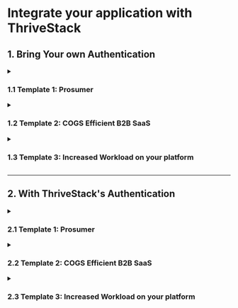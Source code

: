 # Integrate your application with ThriveStack

## 1. Bring Your own Authentication

<details>

<summary> 

### 1.1 Template 1: Prosumer

</summary>

![](/img/docs/self_serve/integrate/without_ts_auth_template1.png)

The Prosumer Template equips typical prosumer applications (such as Figma, Canva, and Miro) with essential Product-Led Growth (PLG) capabilities. In this context, each tenant usually begins as an individual user and gradually transitions to a teams or enterprise plan. Due to light weight nature of prosumer tenants, onboarding usually occurs after the user-tenant relationship is established.
 
**Key Benefits:**
 
1. Effortless Integration:
Thrivestack handles critical self-service tasks, including User Waitlisting, User & Account Enrichment, Free Pricing Plan Association, Tenant Provisioning, and Welcome notifications.
Developers are relieved from instrumenting standard SaaS events related to user Signup and Login, freeing them to focus on other priorities.
2. Unlock Core PLG Capabilities:
By leveraging the template, you gain access to two pivotal functionalities:
PLG CRM: Understand and engage with users & accounts effectively.
PLG Analytics: Extract valuable insights for growth and GTM strategies.
 
 
**Integration Points:**

1. Authentication and Workflow Trigger:
Enable authentication or bring your own Identity Provider (IdP) by sending user authentication data to Thrivestack. This triggers the workflow.
2. Tenant Data Reception:
Receive provisioned tenant data (including enrichment) from Thrivestack and provide acknowledgment.
3. User Onboarding Control:
Flow control is then transferred to your application for seamless user onboarding.

<details>

<summary> 

#### 1.1.1 Send User Authentication Data to ThriveStack; Trigger Workflow

</summary>

Once your user is authenticated, send the authentication-related data to ThriveStack. 
At this point, control of the user workflow is transferred to us, and we manage the continuation of the signup/login process.
To achieve this, there are two parts,

** a. Trigger ThriveStack Worfklow **

To send the authentication data to ThriveStack, your API call should look like the following code:

```bash
curl -X POST {{THRIVESTACK-BASEURL}}/trigger \
-H "Content-Type: application/json" \
-H "Authorization: Bearer {{token}}" \
-d '{
  "user_id": "string", // This user_id is from your application
  "email_id": "mark@acme.com",
  "role": {
    "role_id": "string", // This role_id is from your application
    "role_name": "string" // This role_name is from your application
  },
  "workflow_id": "string" // Get this workflow_id from the Workflows Page
}'
```
To obtain the __workflow_id__, from your Integration Checklist Page.

Success Response
```
{
  "status": 200,
  "data": {
    "workflow_runtime_id": "aebm-etuki-mklou-ywedt",
    "redirect_url": "{{THRIVESTACK-REDIRECT-URL}}"
    "message": "Successful"
  }
}
```
Failure Response
```
{
  "status": 403,
  "data": {
    "error_code": "FORBIDDEN",
    "error_message": "You do not have permission to access this resource."
  }
}
```

** b. Redirect your user to ThriveStack **

Redirect the user to __redirect_url__ obtained in the success response for the last step.

</details>

 
<details>

<summary> 

#### 1.1.2 Receive provisioned tenant (and enrichment) data from us and provide acknowledgement

</summary>

:::note
By this point, ThriveStack will have:
- Enriched the user/account data
- Placed the user on a waitlist (if applicable)
- Associated a pricing plan
- Provisioned a tenant
:::

ThriveStack provisions tenant data and sends it to your application. Once you receive the tenant data, you can provision the tenant at your end, if you choose to.
At this point, ThriveStack will be waiting for the acknowledgement from your application.

This happens in two steps,

** a. Configure webhook to receive tenant data **

Configure your webhook ThriveStack Integration Checklist. ThriveStack will send the tenant data (along with user enrichment) to your webhook in the following format.

```javascript
{
  "tenant_provisioning_data" : {
    "ts_tenant_id" : "string",
    "is_ts_provisioning_success": true,
  },
  "enrichment_data": {
    "ip": "string",
    "fuzzy": "boolean",
    "domain": "string",
    "type": "string",
    "company": {
      "name": "string",
      "tags": [
        "string"
      ],
      "metrics": {
        "alexaUsRank": "integer",
        "alexaGlobalRank": "integer",
        "employees": "integer",
        "employeesRange": "string",
        "raised": "integer"
      },
      "...": "string"
    },
    "geoIP": {
      "city": "string",
      "state": "string",
      "stateCode": "string",
      "country": "string",
      "countryCode": "string"
    },
    "confidenceScore": "string",
    "role": "string",
    "seniority": "string"
  }
}
```

** b. Send tenant provisioning acknowledgement **

Once tenant provisioning is completed at your application, your application sends an acknowledgement to ThriveStack. The acknowledgement API call resembles the following code.

```bash
curl -X POST {{THRIVESTACK-BASEURL}}/workflow \
-H "Content-Type: application/json" \
-H "Authorization: Bearer {{token}}" \
-d '{
  "workflowDesignTimeId": "4a238be4-3db2-43b2-b5f6-f131c6a4f154",
  "workflowRuntimeId": "a13d3ee3-2bd4-404e-9a96-2a5769bb936e",
  "tenantId": "eae34b09-d0c9-47c0-96a9-d7e5e681e9d7",
  "tenantName": "ExampleCorp",
  "userEmailId": "user@example.com",
  "thrivestackTenantId": "88f8b02b-414a-4022-9c25-771b2c9e25dd"
}'
```

Success Response
```
{
  "status": 200,
  "data": {
    "message": "Acknowledgement received"
  }
}
```
Failure Response
```
{
  "status": 403,
  "data": {
    "error_code": "FORBIDDEN",
    "error_message": "You do not have permission to access this resource."
  }
}
```

</details>


<details>

<summary> 

#### 1.1.3 Flow control is transferred to you for user onboarding

</summary>

For the prosumer template workflow, this is the final user redirection.
You can configure the page where you want to redirect the user at the Onboarding Checklist. Thrivestack will redirect the user to this page.

:::note
After this point, ThriveStack will:
- Store the leads
- Send a Welcome Email to the user

You would have the access to:
- PLG CRM
- PLG Analytics
:::

</details>

</details>


<details>

<summary> 

### 1.2 Template 2: COGS Efficient B2B SaaS

</summary>

![](/img/docs/self_serve/integrate/without_ts_auth_template2.png)

The **COGS Efficient B2B SaaS Template** is designed for B2B applications that incur significant tenant hosting costs. 
This template requires slightly more development effort than the Prosumer Template and includes automatic PLG CRM and PLG Analytics.

This template requires integration at three places,
1. Send User Authentication Data to ThriveStack; Trigger Workflow
2. Flow control is transferred to you for user onboarding; Thrivestack awaits for user redirection
3. Receive provisioned tenant (and enrichment) data from us and provide acknowledgement
4. User is redirected to your product home page

<details>

<summary> 

#### 1.2.1 Send User Authentication Data to ThriveStack; Trigger Workflow

</summary>

Once your user is authenticated, send the authentication-related data to ThriveStack. 
At this point, control of the user workflow is transferred to us, and we manage the continuation of the signup/login process.
To achieve this, there are two parts,

** a. Trigger ThriveStack Worfklow **

To send the authentication data to ThriveStack, your API call should look like the following code:

```bash
curl -X POST {{THRIVESTACK-BASEURL}}/trigger \
-H "Content-Type: application/json" \
-H "Authorization: Bearer {{token}}" \
-d '{
  "user_id": "string", // This user_id is from your application
  "email_id": "mark@acme.com",
  "role": {
    "role_id": "string", // This role_id is from your application
    "role_name": "string" // This role_name is from your application
  },
  "workflow_id": "string" // Get this workflow_id from the Workflows Page
}'
```

To obtain the __workflow_id__, from your Integration Checklist Page.

Success Response
```
{
  "status": 200,
  "data": {
    "workflow_runtime_id": "aebm-etuki-mklou-ywedt",
    "redirect_url": "{{THRIVESTACK-REDIRECT-URL}}"
    "message": "Successful"
  }
}
```
Failure Response
```
{
  "status": 403,
  "data": {
    "error_code": "FORBIDDEN",
    "error_message": "You do not have permission to access this resource."
  }
}
```

** b. Redirect your user to ThriveStack **

Redirect the user to __redirect_url__ obtained in the success response for the last step.

</details>


<details>

<summary> 

#### 1.2.2 Flow control is transferred to you for user onboarding; Thrivestack awaits for user redirection

</summary>

:::note
By this point, ThriveStack will have:
- Enriched the user/account data
- Placed the user on a waitlist (if applicable)
:::

ThriveStack will redirect the user to your onboarding page. Once onboarding is complete, we await the user's return to ThriveStack.

This comprises two steps,

a. ThriveStack redirects the user to a pre-configured page

Configure the redirection page at ThriveStack's [Onboarding Checklist](#).
During this redirection, ThriveStack will share a URL in the parameter which will be used in the next step.

The URL would look something like this.

```
https://<YOUR-ONBOARDING-URL_PAGE>?redirect_url="{{THRIVESTACK-REDIRECT-URL}}"
```

b. Redirect the user back to ThriveStack once the onboarding is complete

During the last redirection, ThriveStack will send a URL in the URL parameter. This URL received in the URL parameter is the redirection page
where you redirect the user to.


</details>


<details>

<summary> 

#### 1.2.3 Receive provisioned tenant (and enrichment) data from us and provide acknowledgement

</summary>

:::note
By this point, ThriveStack will have:
- Associated a pricing plan
- Provisioned a tenant
:::

ThriveStack provisions tenant data and sends it to your application. Once you receive the tenant data, you can provision the tenant at your end, if you choose to.
At this point, ThriveStack will be waiting for the acknowledgement from your application.

This happens in two steps,

** a. Configure webhook to receive tenant data **

Configure your webhook ThriveStack Integration Checklist. ThriveStack will send the tenant data (along with user enrichment) to your webhook in the following format.

```javascript
{
  "tenant_provisioning_data" : {
    "ts_tenant_id" : "string",
    "is_ts_provisioning_success": true,
  },
  "enrichment_data": {
    "ip": "string",
    "fuzzy": "boolean",
    "domain": "string",
    "type": "string",
    "company": {
      "name": "string",
      "tags": [
        "string"
      ],
      "metrics": {
        "alexaUsRank": "integer",
        "alexaGlobalRank": "integer",
        "employees": "integer",
        "employeesRange": "string",
        "raised": "integer"
      },
      "...": "string"
    },
    "geoIP": {
      "city": "string",
      "state": "string",
      "stateCode": "string",
      "country": "string",
      "countryCode": "string"
    },
    "confidenceScore": "string",
    "role": "string",
    "seniority": "string"
  }
}
```

** b. Send tenant provisioning acknowledgement **

Once tenant provisioning is completed at your application, your application sends an acknowledgement to ThriveStack. The acknowledgement API call resembles the following code.

```bash
curl -X POST {{THRIVESTACK-BASEURL}}/workflow \
-H "Content-Type: application/json" \
-H "Authorization: Bearer {{token}}" \
-d '{
  "workflowDesignTimeId": "4a238be4-3db2-43b2-b5f6-f131c6a4f154",
  "workflowRuntimeId": "a13d3ee3-2bd4-404e-9a96-2a5769bb936e",
  "tenantId": "eae34b09-d0c9-47c0-96a9-d7e5e681e9d7",
  "tenantName": "ExampleCorp",
  "userEmailId": "user@example.com",
  "thrivestackTenantId": "88f8b02b-414a-4022-9c25-771b2c9e25dd"
}'
```

Success Response
```
{
  "status": 200,
  "data": {
    "message": "Acknowledgement received"
  }
}
```
Failure Response
```
{
  "status": 403,
  "data": {
    "error_code": "FORBIDDEN",
    "error_message": "You do not have permission to access this resource."
  }
}
```

</details>


<details>

<summary> 

#### 1.2.4 User is redirected to your product home page

</summary>

For this template,  this is the final user redirection. 
You can configure the page where you want to redirect the user at the [Success Redirection Page Checklist.](#) 
Thrivestack will redirect the user to this page.

</details>

</details>


<details>

<summary> 

### 1.3 Template 3: Increased Workload on your platform

</summary>

![](/img/docs/self_serve/integrate/without_ts_auth_template3.png)

The **Traditional SaaS Template** takes the lease effort to get started but most effort to go live.
Your application handles most of the self-service operations, 
with ThriveStack providing support in areas such as User Waitlisting, Tenant Provisioning, and Lead Storage. 
This template also necessitates the integration of business telemetry within your application.

This template requires integration at three places,
1. Send User Authentication Data to ThriveStack; Trigger Workflow
2. Receive provisioned tenant (and enrichment) data from us and provide acknowledgement
3. User is redirected to your product home page

<details>

<summary> 

#### 1.3.1 Send User Authentication Data to ThriveStack; Trigger Workflow

</summary>

Once your user is authenticated, send the authentication-related data to ThriveStack. 
At this point, control of the user workflow is transferred to us, and we manage the continuation of the signup/login process.
To achieve this, there are two parts,

** a. Trigger ThriveStack Worfklow **

To send the authentication data to ThriveStack, your API call should look like the following code:

```bash
curl -X POST {{THRIVESTACK-BASEURL}}/trigger \
-H "Content-Type: application/json" \
-H "Authorization: Bearer {{token}}" \
-d '{
  "user_id": "string", // This user_id is from your application
  "email_id": "mark@acme.com",
  "role": {
    "role_id": "string", // This role_id is from your application
    "role_name": "string" // This role_name is from your application
  },
  "workflow_id": "string" // Get this workflow_id from the Workflows Page
}'
```

To obtain the __workflow_id__, from your Integration Checklist Page.

Success Response
```
{
  "status": 200,
  "data": {
    "workflow_runtime_id": "aebm-etuki-mklou-ywedt",
    "redirect_url": "{{THRIVESTACK-REDIRECT-URL}}"
    "message": "Successful"
  }
}
```
Failure Response
```
{
  "status": 403,
  "data": {
    "error_code": "FORBIDDEN",
    "error_message": "You do not have permission to access this resource."
  }
}
```

** b. Redirect your user to ThriveStack **

Redirect the user to __redirect_url__ obtained in the success response for the last step.

</details>

<details>

<summary> 

#### 1.3.2 Receive provisioned tenant (and enrichment) data from us and provide acknowledgement

</summary>

:::note
By this point, ThriveStack will have:
- Enriched the user/account data
- Placed the user on a waitlist (if applicable)
- Associated a pricing plan
- Provisioned a tenant
:::

ThriveStack provisions tenant data and sends it to your application. Once you receive the tenant data, you can provision the tenant at your end, if you choose to.
At this point, ThriveStack will be waiting for the acknowledgement from your application.

This happens in two steps,

** a. Configure webhook to receive tenant data **

Configure your webhook [here](#). ThriveStack will send the tenant data (along with user enrichment) to your webhook in the following format.

```javascript
{
  "tenant_provisioning_data" : {
    "ts_tenant_id" : "string",
    "is_ts_provisioning_success": true,
  },
  "enrichment_data": {
    "ip": "string",
    "fuzzy": "boolean",
    "domain": "string",
    "type": "string",
    "company": {
      "name": "string",
      "tags": [
        "string"
      ],
      "metrics": {
        "alexaUsRank": "integer",
        "alexaGlobalRank": "integer",
        "employees": "integer",
        "employeesRange": "string",
        "raised": "integer"
      },
      "...": "string"
    },
    "geoIP": {
      "city": "string",
      "state": "string",
      "stateCode": "string",
      "country": "string",
      "countryCode": "string"
    },
    "confidenceScore": "string",
    "role": "string",
    "seniority": "string"
  }
}
```

** b. Send tenant provisioning acknowledgement **

Once tenant provisioning is completed at your application, your application sends an acknowledgement to ThriveStack. The acknowledgement API call resembles the following code.

```bash
curl -X POST {{THRIVESTACK-BASEURL}}/workflow \
-H "Content-Type: application/json" \
-H "Authorization: Bearer {{token}}" \
-d '{
  "workflowDesignTimeId": "4a238be4-3db2-43b2-b5f6-f131c6a4f154",
  "workflowRuntimeId": "a13d3ee3-2bd4-404e-9a96-2a5769bb936e",
  "tenantId": "eae34b09-d0c9-47c0-96a9-d7e5e681e9d7",
  "tenantName": "ExampleCorp",
  "userEmailId": "user@example.com",
  "thrivestackTenantId": "88f8b02b-414a-4022-9c25-771b2c9e25dd"
}'
```

Success Response
```
{
  "status": 200,
  "data": {
    "message": "Acknowledgement recieved"
  }
}
```
Failure Response
```
{
  "status": 403,
  "data": {
    "error_code": "FORBIDDEN",
    "error_message": "You do not have permission to access this resource."
  }
}
```

</details>



<details>

<summary> 

#### 1.3.3 User is redirected to your product home page

</summary>

For this template,  this is the final user redirection. 
You can configure the page where you want to redirect the user at the [Success Redirection Page Checklist.](#) 
Thrivestack will redirect the user to this page.

</details>


</details>

<hr />

## 2. With ThriveStack's Authentication

<details>

<summary> 

### 2.1 Template 1: Prosumer

</summary>

![](/img/docs/self_serve/integrate/with_ts_auth_template1.png)


The Prosumer Template equips typical prosumer applications (such as Figma, Canva, and Miro) with essential Product-Led Growth (PLG) capabilities. In this context, each tenant usually begins as an individual user and gradually transitions to a teams or enterprise plan. Due to light weight nature of prosumer tenants, onboarding usually occurs after the user-tenant relationship is established.
 
**Key Benefits:**
 
1. Effortless Integration:
Thrivestack handles critical self-service tasks, including User Waitlisting, User & Account Enrichment, Free Pricing Plan Association, Tenant Provisioning, and Welcome notifications.
Developers are relieved from instrumenting standard SaaS events related to user Signup and Login, freeing them to focus on other priorities.
2. Unlock Core PLG Capabilities:
By leveraging the template, you gain access to two pivotal functionalities:
PLG CRM: Understand and engage with users & accounts effectively.
PLG Analytics: Extract valuable insights for growth and GTM strategies.
 
 
**Integration Points:**

1. Authentication and Workflow Trigger:
Enable authentication or bring your own Identity Provider (IdP) by sending user authentication data to Thrivestack. This triggers the workflow.
2. Tenant Data Reception:
Receive provisioned tenant data (including enrichment) from Thrivestack and provide acknowledgment.
3. User Onboarding Control:
Flow control is then transferred to your application for seamless user onboarding.

<details>

<summary> 

#### 2.1.1 Receive provisioned tenant (and enrichment) data from us and provide acknowledgement

</summary>

:::note
By this point, ThriveStack will have:
- Enriched the user/account data
- Placed the user on a waitlist (if applicable)
- Associated a pricing plan
- Provisioned a tenant
:::

ThriveStack provisions tenant data and sends it to your application. Once you receive the tenant data, you can provision the tenant at your end, if you choose to.
At this point, ThriveStack will be waiting for the acknowledgement from your application.

This happens in two steps,

** a. Configure webhook to receive tenant data **

Configure your webhook [here](#). ThriveStack will send the tenant data (along with user enrichment) to your webhook in the following format.

```javascript
{
  "tenant_provisioning_data" : {
    "ts_tenant_id" : "string",
    "is_ts_provisioning_success": true,
  },
  "enrichment_data": {
    "ip": "string",
    "fuzzy": "boolean",
    "domain": "string",
    "type": "string",
    "company": {
      "name": "string",
      "tags": [
        "string"
      ],
      "metrics": {
        "alexaUsRank": "integer",
        "alexaGlobalRank": "integer",
        "employees": "integer",
        "employeesRange": "string",
        "raised": "integer"
      },
      "...": "string"
    },
    "geoIP": {
      "city": "string",
      "state": "string",
      "stateCode": "string",
      "country": "string",
      "countryCode": "string"
    },
    "confidenceScore": "string",
    "role": "string",
    "seniority": "string"
  }
}
```

** b. Send tenant provisioning acknowledgement **

Once tenant provisioning is completed at your application, your application sends an acknowledgement to ThriveStack. The acknowledgement API call resembles the following code.

```bash
curl -X POST {{THRIVESTACK-BASEURL}}/workflow \
-H "Content-Type: application/json" \
-H "Authorization: Bearer {{token}}" \
-d '{
  "workflowDesignTimeId": "4a238be4-3db2-43b2-b5f6-f131c6a4f154",
  "workflowRuntimeId": "a13d3ee3-2bd4-404e-9a96-2a5769bb936e",
  "tenantId": "eae34b09-d0c9-47c0-96a9-d7e5e681e9d7",
  "tenantName": "ExampleCorp",
  "userEmailId": "user@example.com",
  "thrivestackTenantId": "88f8b02b-414a-4022-9c25-771b2c9e25dd"
}'
```

Success Response
```
{
  "status": 200,
  "data": {
    "message": "Acknowledgement recieved"
  }
}
```
Failure Response
```
{
  "status": 403,
  "data": {
    "error_code": "FORBIDDEN",
    "error_message": "You do not have permission to access this resource."
  }
}
```

</details>

<details>

<summary> 

#### 2.1.2 Flow control is transferred to you for user onboarding

</summary>

For the prosumer template workflow, this is the final user redirection.
You can configure the page where you want to redirect the user at the Onboarding Checklist. 
Thrivestack will redirect the user to this page.

With this redirection, ThriveStack will also set the authentication token in the Cookie specific to your app domain.


:::note
After this point, ThriveStack will:
- Store the leads
- Send a Welcome Email to the user

You would have the access to:
- PLG CRM
- PLG Analytics
:::

</details>

</details>

<details>

<summary> 

### 2.2 Template 2: COGS Efficient B2B SaaS

</summary>

![](/img/docs/self_serve/integrate/with_ts_auth_template2.png)

The **COGS Efficient B2B SaaS Template** is designed for B2B applications that incur significant tenant hosting costs. 
This template requires slightly more development effort than the Prosumer Template and includes automatic PLG CRM and PLG Analytics.

This template requires integration at three places,
1. Send User Authentication Data to ThriveStack; Trigger Workflow
2. Flow control is transferred to you for user onboarding; Thrivestack awaits for user redirection
3. Receive provisioned tenant (and enrichment) data from us and provide acknowledgement
4. User is redirected to your product home page

<details>

<summary> 

#### 2.2.1 Flow control is transferred to you for user onboarding; Thrivestack awaits for user redirection

</summary>

:::note
By this point, ThriveStack will have:
- Enriched the user/account data
- Placed the user on a waitlist (if applicable)
:::

ThriveStack will redirect the user to your onboarding page. Once onboarding is complete, we await the user's return to ThriveStack.

This comprises two steps,

a. ThriveStack redirects the user to a pre-configured page

Configure the redirection page at ThriveStack's Onboarding Checklist.
During this redirection, ThriveStack will share a URL in the parameter which will be used in the next step.

The URL would look something like this.

```
https://<YOUR-ONBOARDING-URL_PAGE>?redirect_url="{{THRIVESTACK-REDIRECT-URL}}"
```

b. Redirect the user back to ThriveStack once the onboarding is complete

During the last redirection, ThriveStack will send a URL in the URL parameter. This URL received in the URL parameter is the redirection page
where you redirect the user to.


</details>


<details>

<summary> 

#### 2.2.2 Receive provisioned tenant (and enrichment) data from us and provide acknowledgement

</summary>

:::note
By this point, ThriveStack will have:
- Associated a pricing plan
- Provisioned a tenant
:::

ThriveStack provisions tenant data and sends it to your application. Once you receive the tenant data, you can provision the tenant at your end, if you choose to.
At this point, ThriveStack will be waiting for the acknowledgement from your application.

This happens in two steps,

** a. Configure webhook to receive tenant data **

Configure your webhook ThriveStack Integration Checklist. ThriveStack will send the tenant data (along with user enrichment) to your webhook in the following format.

```javascript
{
  "tenant_provisioning_data" : {
    "ts_tenant_id" : "string",
    "is_ts_provisioning_success": true,
  },
  "enrichment_data": {
    "ip": "string",
    "fuzzy": "boolean",
    "domain": "string",
    "type": "string",
    "company": {
      "name": "string",
      "tags": [
        "string"
      ],
      "metrics": {
        "alexaUsRank": "integer",
        "alexaGlobalRank": "integer",
        "employees": "integer",
        "employeesRange": "string",
        "raised": "integer"
      },
      "...": "string"
    },
    "geoIP": {
      "city": "string",
      "state": "string",
      "stateCode": "string",
      "country": "string",
      "countryCode": "string"
    },
    "confidenceScore": "string",
    "role": "string",
    "seniority": "string"
  }
}
```

** b. Send tenant provisioning acknowledgement **

Once tenant provisioning is completed at your application, your application sends an acknowledgement to ThriveStack. The acknowledgement API call resembles the following code.

```bash
curl -X POST {{THRIVESTACK-BASEURL}}/workflow \
-H "Content-Type: application/json" \
-H "Authorization: Bearer {{token}}" \
-d '{
  "workflowDesignTimeId": "4a238be4-3db2-43b2-b5f6-f131c6a4f154",
  "workflowRuntimeId": "a13d3ee3-2bd4-404e-9a96-2a5769bb936e",
  "tenantId": "eae34b09-d0c9-47c0-96a9-d7e5e681e9d7",
  "tenantName": "ExampleCorp",
  "userEmailId": "user@example.com",
  "thrivestackTenantId": "88f8b02b-414a-4022-9c25-771b2c9e25dd"
}'
```

Success Response
```
{
  "status": 200,
  "data": {
    "message": "Acknowledgement recieved"
  }
}
```
Failure Response
```
{
  "status": 403,
  "data": {
    "error_code": "FORBIDDEN",
    "error_message": "You do not have permission to access this resource."
  }
}
```

</details>


<details>

<summary> 

#### 2.2.3 User is redirected to your product home page

</summary>

For this template,  this is the final user redirection. 
You can configure the page where you want to redirect the user at the [Success Redirection Page Checklist.](#) 
Thrivestack will redirect the user to this page.

With this redirection, ThriveStack will also set the authentication token in the Cookie specific to your app domain.

</details>

</details>

<details>

<summary> 

### 2.3 Template 3: Increased Workload on your platform

</summary>

![](/img/docs/self_serve/integrate/with_ts_auth_template3.png)

The **Traditional SaaS Template** takes the lease effort to get started but most effort to go live.
Your application handles most of the self-service operations, 
with ThriveStack providing support in areas such as User Waitlisting, Tenant Provisioning, and Lead Storage. 
This template also necessitates the integration of business telemetry within your application.

This template requires integration at three places,
1. Send User Authentication Data to ThriveStack; Trigger Workflow
2. Receive provisioned tenant (and enrichment) data from us and provide acknowledgement
3. User is redirected to your product home page

<details>

<summary> 

#### 2.3.1 Receive provisioned tenant (and enrichment) data from us and provide acknowledgement

</summary>

:::note
By this point, ThriveStack will have:
- Enriched the user/account data
- Placed the user on a waitlist (if applicable)
- Associated a pricing plan
- Provisioned a tenant
:::

ThriveStack provisions tenant data and sends it to your application. Once you receive the tenant data, you can provision the tenant at your end, if you choose to.
At this point, ThriveStack will be waiting for the acknowledgement from your application.

This happens in two steps,

** a. Configure webhook to receive tenant data **

Configure your webhook [here](#). ThriveStack will send the tenant data (along with user enrichment) to your webhook in the following format.

```javascript
{
  "tenant_provisioning_data" : {
    "ts_tenant_id" : "string",
    "is_ts_provisioning_success": true,
  },
  "enrichment_data": {
    "ip": "string",
    "fuzzy": "boolean",
    "domain": "string",
    "type": "string",
    "company": {
      "name": "string",
      "tags": [
        "string"
      ],
      "metrics": {
        "alexaUsRank": "integer",
        "alexaGlobalRank": "integer",
        "employees": "integer",
        "employeesRange": "string",
        "raised": "integer"
      },
      "...": "string"
    },
    "geoIP": {
      "city": "string",
      "state": "string",
      "stateCode": "string",
      "country": "string",
      "countryCode": "string"
    },
    "confidenceScore": "string",
    "role": "string",
    "seniority": "string"
  }
}
```

** b. Send tenant provisioning acknowledgement **

Once tenant provisioning is completed at your application, your application sends an acknowledgement to ThriveStack. The acknowledgement API call resembles the following code.

```bash
curl -X POST {{THRIVESTACK-BASEURL}}/workflow \
-H "Content-Type: application/json" \
-H "Authorization: Bearer {{token}}" \
-d '{
  "workflowDesignTimeId": "4a238be4-3db2-43b2-b5f6-f131c6a4f154",
  "workflowRuntimeId": "a13d3ee3-2bd4-404e-9a96-2a5769bb936e",
  "tenantId": "eae34b09-d0c9-47c0-96a9-d7e5e681e9d7",
  "tenantName": "ExampleCorp",
  "userEmailId": "user@example.com",
  "thrivestackTenantId": "88f8b02b-414a-4022-9c25-771b2c9e25dd"
}'
```

Success Response
```
{
  "status": 200,
  "data": {
    "message": "Acknowledgement recieved"
  }
}
```
Failure Response
```
{
  "status": 403,
  "data": {
    "error_code": "FORBIDDEN",
    "error_message": "You do not have permission to access this resource."
  }
}
```

</details>


<details>

<summary> 

#### 2.3.2 User is redirected to your product home page

</summary>

For this template,  this is the final user redirection. 
You can configure the page where you want to redirect the user at the [Success Redirection Page Checklist.](#) 
Thrivestack will redirect the user to this page.

With this redirection, ThriveStack will also set the authentication token in the Cookie specific to your app domain.

</details>


</details>
